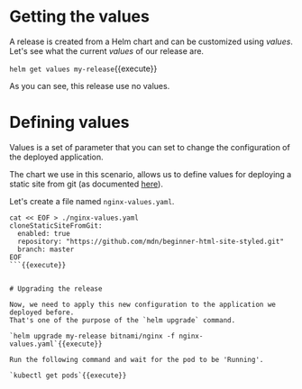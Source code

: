 # Getting the values

A release is created from a Helm chart and can be customized using *values*.
Let's see what the current *values* of our release are.

`helm get values my-release`{{execute}}

As you can see, this release use no values.

# Defining values

Values is a set of parameter that you can set to change the configuration of the deployed application.

The chart we use in this scenario, allows us to define values for deploying a static site from git (as documented [here](https://artifacthub.io/packages/helm/bitnami/nginx#deploying-your-custom-web-application)).

Let's create a file named `nginx-values.yaml`.

```
cat << EOF > ./nginx-values.yaml
cloneStaticSiteFromGit:
  enabled: true
  repository: "https://github.com/mdn/beginner-html-site-styled.git"
  branch: master
EOF
```{{execute}}


# Upgrading the release

Now, we need to apply this new configuration to the application we deployed before.
That's one of the purpose of the `helm upgrade` command.

`helm upgrade my-release bitnami/nginx -f nginx-values.yaml`{{execute}}

Run the following command and wait for the pod to be 'Running'.

`kubectl get pods`{{execute}}



